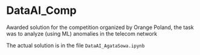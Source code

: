 # DataAI_Comp

Awarded solution for the competition organized by Orange Poland, the task was to analyze (using ML) anomalies in the telecom network

The actual solution is in the file ``DataAI_AgataSowa.ipynb``
